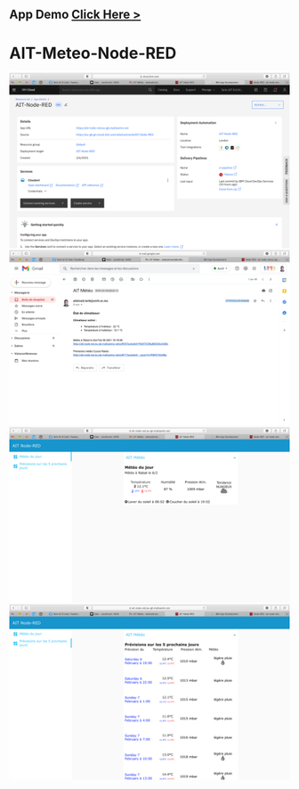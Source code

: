 ## App Demo [Click Here >](https://ait-node-red.eu-gb.mybluemix.net/ui/#!/0?socketid=jdrUtM3uk3y5ty43AAAN)

# AIT-Meteo-Node-RED

<img src="ScreenShot/1.png"/>
<img src="ScreenShot/2.png"/>
<img src="ScreenShot/3.png"/>
<img src="ScreenShot/4.png"/>
